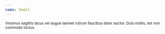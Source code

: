 ```yaml
---
name: Small
---
```

<small>Vivamus sagittis lacus vel augue laoreet rutrum faucibus dolor auctor. Duis mollis, est non commodo luctus.</small>